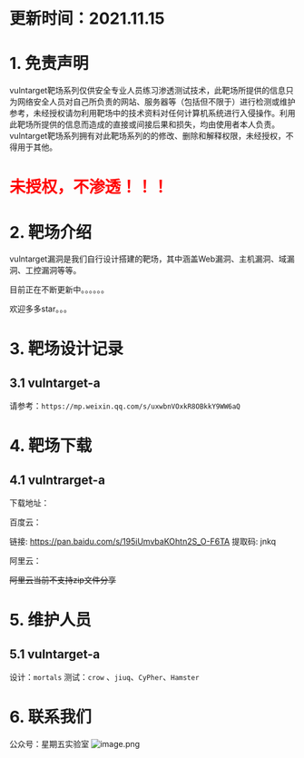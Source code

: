 # 更新时间：2021.11.15
# 1. 免责声明
vulntarget靶场系列仅供安全专业人员练习渗透测试技术，此靶场所提供的信息只为网络安全人员对自己所负责的网站、服务器等（包括但不限于）进行检测或维护参考，未经授权请勿利用靶场中的技术资料对任何计算机系统进行入侵操作。利用此靶场所提供的信息而造成的直接或间接后果和损失，均由使用者本人负责。
vulntarget靶场系列拥有对此靶场系列的的修改、删除和解释权限，未经授权，不得用于其他。
​

<h1 ><font color='red'>未授权，不渗透！！！</font></h1>



# 2. 靶场介绍
vulntarget漏洞是我们自行设计搭建的靶场，其中涵盖Web漏洞、主机漏洞、域漏洞、工控漏洞等等。
​

目前正在不断更新中。。。。。。
​

欢迎多多star。。。
# 3. 靶场设计记录
## 3.1 vulntarget-a
请参考：`https://mp.weixin.qq.com/s/uxwbnVOxkR8OBkkY9WW6aQ`
# 4. 靶场下载

## 4.1 vulntrarget-a

下载地址：

百度云：

链接: https://pan.baidu.com/s/195iUmvbaKOhtn2S_O-F6TA 提取码: jnkq 

阿里云：

~~阿里云当前不支持zip文件分享~~






# 5. 维护人员

## 5.1 vulntarget-a
设计：`mortals`
测试：`crow` 、`jiuq`、`CyPher`、`Hamster`
​

# 6. 联系我们
公众号：星期五实验室
![image.png](https://cdn.nlark.com/yuque/0/2021/png/8378754/1636941927946-1d47d37b-9e8f-402d-aaff-129fe6e40bbe.png)
